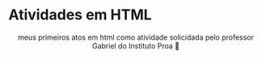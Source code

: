 # Atividades em HTML
<p align="center">meus primeiros atos em html como atividade solicidada pelo professor Gabriel do Instituto Proa 💙</p>
